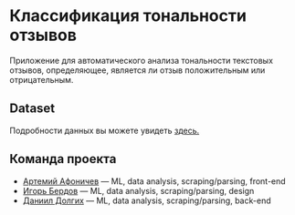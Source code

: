 # Классификация тональности отзывов
Приложение для автоматического анализа тональности текстовых отзывов, определяющее, является ли отзыв положительным или отрицательным.
## Dataset
Подробности данных вы можете увидеть [здесь.](dataset.md)
## Команда проекта
- [Артемий Афоничев](https://t.me/id2705) — ML, data analysis, scraping/parsing, front-end
- [Игорь Бердов](https://t.me/whuliss) — ML, data analysis, scraping/parsing, design
- [Даниил Долгих](https://t.me/d1e_for_it) — ML, data analysis, scraping/parsing, back-end
